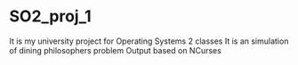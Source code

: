 # SO2_proj_1
It is my university project for Operating Systems 2 classes
It is an  simulation of dining philosophers problem 
Output based on NCurses
